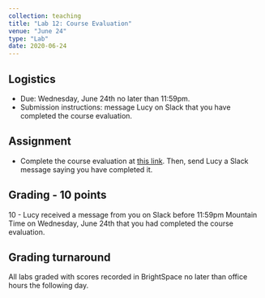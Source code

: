 ```yaml
---
collection: teaching
title: "Lab 12: Course Evaluation"
venue: "June 24"
type: "Lab"
date: 2020-06-24
---
```


## Logistics
* Due: Wednesday, June 24th no later than 11:59pm.
* Submission instructions: message Lucy on Slack that you have completed the
    course evaluation.

## Assignment
* Complete the course evaluation at [this link](https://montana.campuslabs.com/eval-home/cei/csci/127/801).
Then, send Lucy a Slack message saying you have completed it.


## Grading - 10 points
10 - Lucy received a message from you on Slack before 11:59pm Mountain Time on
Wednesday, June 24th that you had completed the course evaluation.

## Grading turnaround
All labs graded with scores recorded in BrightSpace no later than office hours the following day.
